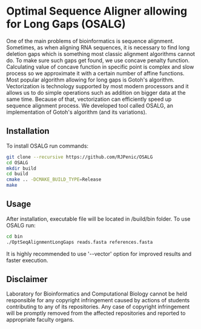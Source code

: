 # Optimal Sequence Aligner allowing for Long Gaps (OSALG)

One of the main problems of bioinformatics is sequence alignment. Sometimes, as when aligning RNA sequences, it is necessary to find long deletion gaps which is something most classic alignment algorithms cannot do. To make sure such gaps get found, we use concave penalty function. Calculating value of concave function in specific point is complex and slow process so we approximate it with a certain number of affine functions. Most popular algorithm allowing for long gaps is Gotoh's algorithm. Vectorization is technology supported by most modern processors and it allows us to do simple operations such as addition on bigger data at the same time. Because of that, vectorization can efficiently speed up sequence alignment process. We developed tool called OSALG, an implementation of Gotoh's algorithm (and its variations).

## Installation

To install OSALG run commands:

```bash
git clone --recursive https://github.com/RJPenic/OSALG
cd OSALG
mkdir build
cd build
cmake .. -DCMAKE_BUILD_TYPE=Release
make
```

## Usage

After installation, executable file will be located in /build/bin folder. To use OSALG run:
```bash
cd bin
./OptSeqAlignmentLongGaps reads.fasta references.fasta
```
It is highly recommended to use '--vector' option for improved results and faster execution.

## Disclaimer

Laboratory for Bioinformatics and Computational Biology cannot be held responsible for any copyright infringement caused by actions of students contributing to any of its repositories. Any case of copyright infringement will be promptly removed from the affected repositories and reported to appropriate faculty organs.
